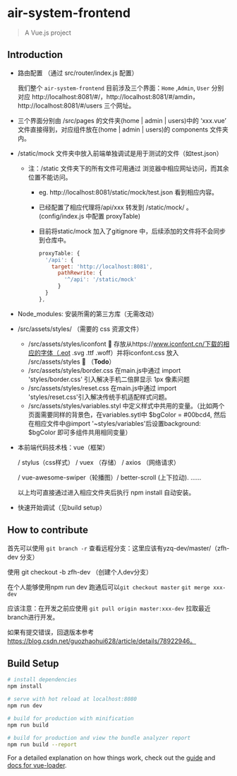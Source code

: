# air-system-frontend

> A Vue.js project

## Introduction

-   路由配置 （通过 src/router/index.js 配置）

    我们整个 `air-system-frontend` 目前涉及三个界面：`Home` ,`Admin`, `User` 分别对应 http://localhost:8081/#/，http://localhost:8081/#/amdin， http://localhost:8081/#/users 三个网址。

-   三个界面分别由 /src/pages 的文件夹(home | admin | users)中的 ‘xxx.vue’  文件直接得到，对应组件放在(home | admin | users)的 components 文件夹内。

-   /static/mock 文件夹中放入前端单独调试是用于测试的文件（如test.json）

    -   注：/static 文件夹下的所有文件可用通过 浏览器中相应网址访问，而其余位置不能访问。

        -   eg. http://localhost:8081/static/mock/test.json 看到相应内容。

        -   已经配置了相应代理将/api/xxx 转发到 /static/mock/ 。(config/index.js 中配置 proxyTable)

        -   目前将static/mock 加入了gitignore 中，后续添加的文件将不会同步到仓库中。
        
            ```javascript
            proxyTable: {
              '/api': {
                target: 'http://localhost:8081',
                  pathRewrite: {
                    '^/api': '/static/mock'
                  }
              }
            },
            ```

-   Node_modules: 安装所需的第三方库（无需改动）

-   /src/assets/styles/ （需要的 css 资源文件）

    -   /src/assets/styles/iconfont 📁 存放从https://www.iconfont.cn/下载的相应的字体（.eot .svg .ttf .woff）并将iconfont.css 放入 /src/assets/styles 📁 （**Todo**）
    -   /src/assets/styles/border.css 在main.js中通过 import 'styles/border.css' 引入解决手机二倍屏显示 1px 像素问题 
    -   /src/assets/styles/reset.css 在main.js中通过 import 'styles/reset.css'引入解决传统手机适配样式问题。
    -   /src/assets/styles/variables.styl 中定义样式中共用的变量。（比如两个页面需要同样的背景色，在variables.sytl中 \$bgColor = #00bcd4, 然后在相应文件中@import '~styles/variables'后设置background: \$bgColor 即可多组件共用相同变量）

-   本前端代码技术栈：vue（框架）

     / stylus（css样式） / vuex （存储） / axios （网络请求）

     / vue-awesome-swiper（轮播图）/ better-scroll (上下拉动).   ......

     以上均可直接通过进入相应文件夹后执行 npm install 自动安装。

-   快速开始调试（见build setup）

## How to contribute 

首先可以使用 `git branch -r` 查看远程分支：这里应该有yzq-dev/master/（zfh-dev 分支）

使用 git checkout -b zfh-dev （创建个人dev分支）

在个人能够使用npm run dev 跑通后可以`git checkout master` `git merge xxx-dev` 

应该注意：在开发之前应使用 `git pull origin master:xxx-dev` 拉取最近branch进行开发。

如果有提交错误，回退版本参考 https://blog.csdn.net/guozhaohui628/article/details/78922946。

## Build Setup

``` bash
# install dependencies
npm install

# serve with hot reload at localhost:8080
npm run dev

# build for production with minification
npm run build

# build for production and view the bundle analyzer report
npm run build --report
```

For a detailed explanation on how things work, check out the [guide](http://vuejs-templates.github.io/webpack/) and [docs for vue-loader](http://vuejs.github.io/vue-loader).
